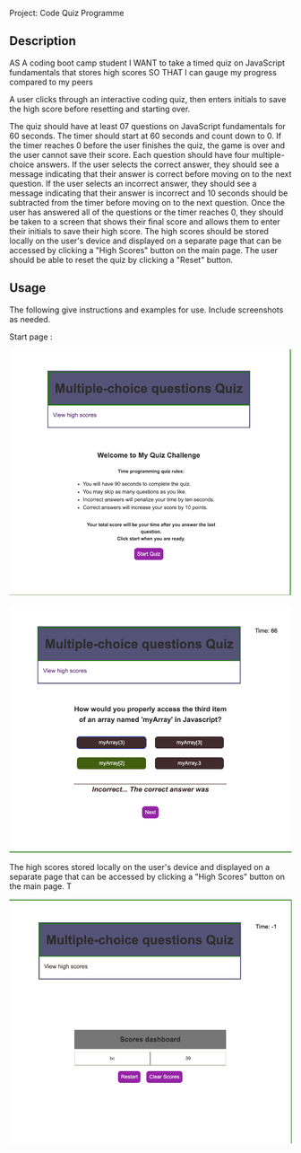 
 Project: Code Quiz Programme

## Description

AS A coding boot camp student
I WANT to take a timed quiz on JavaScript fundamentals that stores high scores
SO THAT I can gauge my progress compared to my peers

A user clicks through an interactive coding quiz, then enters initials to save the high score before resetting and starting over.   

The quiz should have at least 07 questions on JavaScript fundamentals for 60 seconds.
The timer should start at 60 seconds and count down to 0. 
If the timer reaches 0 before the user finishes the quiz, the game is over and the user cannot save their score.
Each question should have four multiple-choice answers.
If the user selects the correct answer, they should see a message indicating that their answer is correct before moving on to the next question.
If the user selects an incorrect answer, they should see a message indicating that their answer is incorrect and 10 seconds should be subtracted from the timer before moving on to the next question.
Once the user has answered all of the questions or the timer reaches 0, they should be taken to a screen that shows their final score and allows them to enter their initials to save their high score.
The high scores should be stored locally on the user's device and displayed on a separate page that can be accessed by clicking a "High Scores" button on the main page.
The user should be able to reset the quiz by clicking a "Reset" button.

## Usage

The following give instructions and examples for use. Include screenshots as needed. 

Start page : 

![By clicking on boutton start, timer start at 60 seconds and count down to 0](./Assets/images/start_quiz.png)

![Each question have four multiple-choice answers. If the user selects an incorrect answer, a message indicating that their answer is incorrect and 1show the correct answer before moving on to the next question.](./Assets/images/question_response.png) 

The high scores stored locally on the user's device and displayed on a separate page that can be accessed by clicking a "High Scores" button on the main page.
T

![he user should be able to reset the quiz by clicking a "Reset" button.](./Assets/images/scores_dashbord.png)  

